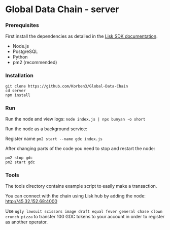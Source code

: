 # Global Data Chain - server

### Prerequisites

First install the dependencies as detailed in the [Lisk SDK documentation](https://lisk.io/documentation/lisk-sdk/setup).

- Node.js
- PostgreSQL
- Python
- pm2 (recommended)

### Installation

```
git clone https://github.com/Korben3/Global-Data-Chain
cd server
npm install
```

### Run

Run the node and view logs: `node index.js | npx bunyan -o short`

Run the node as a background service:

Register name `pm2 start --name gdc index.js`

After changing parts of the code you need to stop and restart the node:

```
pm2 stop gdc
pm2 start gdc
```

### Tools

The tools directory contains example script to easily make a transaction.

You can connect with the chain using Lisk hub by adding the node: http://45.32.152.68:4000

Use `ugly lawsuit scissors image draft equal fever general chase clown crunch pizza` to transfer 100 GDC tokens to your account in order to register as another operator.
